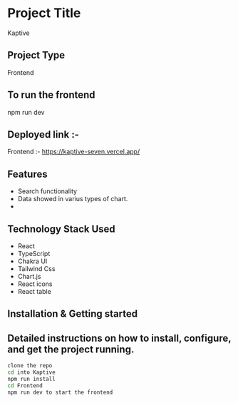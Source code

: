 

# Project Title
  Kaptive

## Project Type

Frontend

## To run the frontend
  npm run dev
 


## Deployed link :- 

Frontend :- https://kaptive-seven.vercel.app/ <br>


## Features 
- Search  functionality
- Data showed in varius types of chart.
-



## Technology Stack Used
- React
- TypeScript
- Chakra UI
- Tailwind Css
- Chart.js
- React icons
- React table

## Installation & Getting started

## Detailed instructions on how to install, configure, and get the project running.

```bash
clone the repo
cd into Kaptive
npm run install
cd Frontend
npm run dev to start the frontend
```


